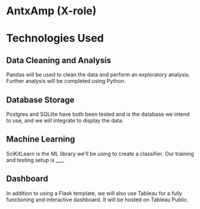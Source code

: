 # AntxAmp (X-role) 
# Technologies Used
## Data Cleaning and Analysis
Pandas will be used to clean the data and perform an exploratory analysis. Further analysis will be completed using Python.

## Database Storage
Postgres and SQLlite have both been tested and is the database we intend to use, and we will integrate to display the data.

## Machine Learning
SciKitLearn is the ML library we'll be using to create a classifier. Our training and testing setup is ___. 

## Dashboard
In addition to using a Flask template, we will also use Tableau for a fully functioning and interactive dashboard. It will be hosted on Tableau Public.
